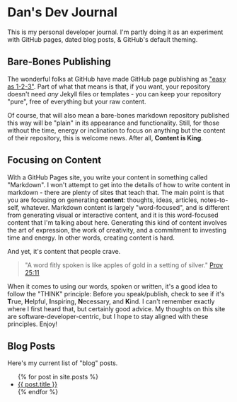 # Dan's Dev Journal

This is my personal developer journal. I'm partly doing it as an experiment with GitHub pages, dated blog posts, & GitHub's default theming.

## Bare-Bones Publishing

The wonderful folks at GitHub have made GitHub page publishing as ["easy as 1-2-3"](https://github.blog/2016-12-09-publishing-with-github-pages-now-as-easy-as-1-2-3/). Part of what that means is that, if you want, your repository doesn't need *any* Jekyll files or templates - you can keep your repository "pure", free of everything but your raw content.

Of course, that will also mean a bare-bones markdown repository published this way will be "plain" in its appearance and functionality. Still, for those without the time, energy or inclination to focus on anything but the content of their repository, this is welcome news. After all, **Content is King**.

## Focusing on Content

With a GitHub Pages site, you write your content in something called "Markdown". I won't attempt to get into the details of how to write content in markdown - there are plenty of sites that teach that. The main point is that you are focusing on generating **content**: thoughts, ideas, articles, notes-to-self, whatever. Markdown content is largely "word-focused", and is different from generating visual or interactive content, and it is this word-focused content that I'm talking about here. Generating this kind of content involves the art of expression, the work of creativity, and a commitment to investing time and energy. In other words, creating content is hard.

And yet, it's content that people crave.

> "A word fitly spoken is like apples of gold in a setting of silver." [Prov 25:11](https://my.bible.com/bible/59/PRO.25.11.esv)

When it comes to using our words, spoken or written, it's a good idea to follow the "THINK" principle: Before you speak/publish, check to see if it's **T**rue, **H**elpful, **I**nspiring, **N**ecessary, and **K**ind. I can't remember exactly where I first heard that, but certainly good advice. My thoughts on this site are software-developer-centric, but I hope to stay aligned with these principles. Enjoy!

## Blog Posts



Here's my current list of "blog" posts.

<ul>
  {% for post in site.posts %}
    <li>
      <a href="{{ post.url }}">{{ post.title }}</a>
    </li>
  {% endfor %}
</ul>
